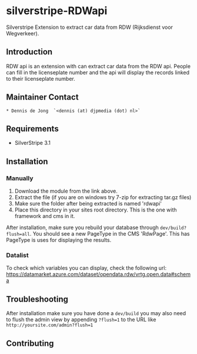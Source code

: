 # silverstripe-RDWapi
Silverstripe Extension to extract car data from RDW (Rijksdienst voor Wegverkeer).

## Introduction

RDW api is an extension with can extract car data from the RDW api. People can fill in the licenseplate number and the api will display the records linked to their licenseplate number.

## Maintainer Contact

	* Dennis de Jong  `<dennis (at) djpmedia (dot) nl>`

## Requirements

 * SilverStripe 3.1


## Installation


### Manually

 1.  Download the module from the link above. 
 2.  Extract the file (if you are on windows try 7-zip for extracting tar.gz files)
 3.  Make sure the folder after being extracted is named 'rdwapi' 
 4.  Place this directory in your sites root directory. This is the one with framework and cms in it.

After installation, make sure you rebuild your database through `dev/build?flush=all`. You should see a new PageType in the CMS 'RdwPage'. This has PageType is uses for displaying the results.

### Datalist

To check which variables you can display, check the following url: https://datamarket.azure.com/dataset/opendata.rdw/vrtg.open.data#schema

## Troubleshooting

After installation make sure you have done a `dev/build` you may also need to flush the admin view by appending `?flush=1` to the URL like `http://yoursite.com/admin?flush=1`


## Contributing

